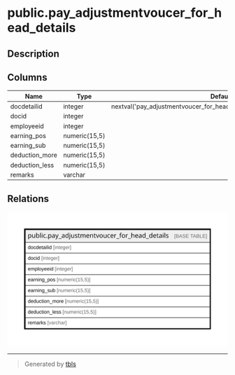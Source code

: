 # public.pay_adjustmentvoucer_for_head_details

## Description

## Columns

| Name | Type | Default | Nullable | Children | Parents | Comment |
| ---- | ---- | ------- | -------- | -------- | ------- | ------- |
| docdetailid | integer | nextval('pay_adjustmentvoucer_for_head_details_docdetailid_seq'::regclass) | false |  |  |  |
| docid | integer |  | false |  |  |  |
| employeeid | integer |  | false |  |  |  |
| earning_pos | numeric(15,5) |  | true |  |  |  |
| earning_sub | numeric(15,5) |  | true |  |  |  |
| deduction_more | numeric(15,5) |  | true |  |  |  |
| deduction_less | numeric(15,5) |  | true |  |  |  |
| remarks | varchar |  | true |  |  |  |

## Relations

![er](public.pay_adjustmentvoucer_for_head_details.svg)

---

> Generated by [tbls](https://github.com/k1LoW/tbls)
